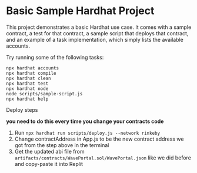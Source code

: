 # Basic Sample Hardhat Project

This project demonstrates a basic Hardhat use case. It comes with a sample contract, a test for that contract, a sample script that deploys that contract, and an example of a task implementation, which simply lists the available accounts.

Try running some of the following tasks:

```shell
npx hardhat accounts
npx hardhat compile
npx hardhat clean
npx hardhat test
npx hardhat node
node scripts/sample-script.js
npx hardhat help
```


Deploy steps

**you need to do this every time you change your contracts code**

1. Run `npx hardhat run scripts/deploy.js --network rinkeby`
2. Change contractAddress in App.js to be the new contract address we got from the step above in the terminal
3. Get the updated abi file from `artifacts/contracts/WavePortal.sol/WavePortal.json` like we did before and copy-paste it into Replit 

